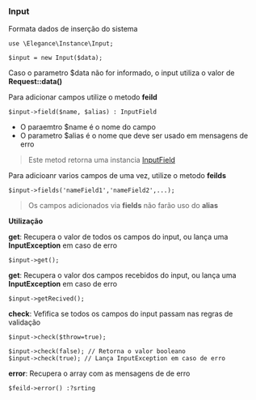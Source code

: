 ### Input
Formata dados de inserção do sistema

    use \Elegance\Instance\Input;

    $input = new Input($data);

Caso o parametro $data não for informado, o input utiliza o valor de **Request::data()**

Para adicionar campos utilize o metodo **feild**

    $input->field($name, $alias) : InputField

* O paraemtro $name é o nome do campo
* O parametro $alias é o nome que deve ser usado em mensagens de erro

> Este metod retorna uma instancia [InputField](https://github.com/elegancephp/http/tree/main/.doc/inputfield.md)

Para adicioanr varios campos de uma vez, utilize o metodo **feilds**

    $input->fields('nameField1','nameField2',...);

> Os campos adicionados via **fields** não farão uso do **alias**

**Utilização**

**get**: Recupera o valor de todos os campos do input, ou lança uma **InputException** em caso de erro

    $input->get();

**get**: Recupera o valor dos campos recebidos do input, ou lança uma **InputException** em caso de erro

    $input->getRecived();

**check**: Vefifica se todos os campos do input passam nas regras de validação

    $input->check($throw=true);

    $input->check(false); // Retorna o valor booleano
    $input->check(true); // Lança InputException em caso de erro

**error**: Recupera o array com as mensagens de de erro

    $feild->error() :?srting
